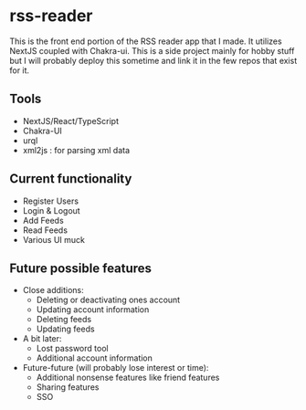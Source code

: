 # rss-reader

This is the front end portion of the RSS reader app that I made. It utilizes NextJS coupled with Chakra-ui. This is a side project mainly for hobby stuff but I will probably deploy this sometime and link it in the few repos that exist for it.

## Tools
- NextJS/React/TypeScript
- Chakra-UI
- urql
- xml2js : for parsing xml data

## Current functionality
- Register Users
- Login & Logout
- Add Feeds
- Read Feeds
- Various UI muck

## Future possible features
- Close additions:
  - Deleting or deactivating ones account
  - Updating account information
  - Deleting feeds
  - Updating feeds
- A bit later:
  - Lost password tool
  - Additional account information
- Future-future (will probably lose interest or time):
  - Additional nonsense features like friend features
  - Sharing features
  - SSO
